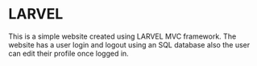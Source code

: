 # LARVEL
This is a simple website created using LARVEL MVC framework. The website has a user login and logout using an SQL database also the user can edit their profile once logged in.
